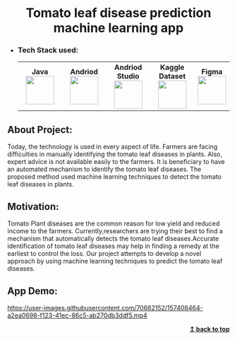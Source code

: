 <h1 align="center">Tomato leaf disease prediction machine learning app </h1>


- ### Tech Stack used:
	<center>
		<table>
			<tbody>
				<tr>
					<td width="25%" align="center">
						<span><strong>Java</strong></span><br/>
						<img height="64px" width="64px" src="https://cdn.svgporn.com/logos/java.svg">
					</td>
					<td width="25%" align="center">
						<span><strong>Andriod</strong></span><br/>
						<img height="64px" width="64px" src="https://www.vectorlogo.zone/logos/android/android-icon.svg">
					</td>
          <td width="25%" align="center">
						<span><strong>Andriod Studio</strong></span><br/>
						<img height="64px" width="64px" src="https://upload.wikimedia.org/wikipedia/commons/9/95/Android_Studio_Icon_3.6.svg">
					</td>
          <td width="25%" align="center">
						<span><strong>Kaggle Dataset</strong></span><br/>
						<img height="64px" width="64px" src="https://www.vectorlogo.zone/logos/kaggle/kaggle-ar21.svg">
					</td>
          <td width="25%" align="center">
						<span><strong>Figma</strong></span><br/>
						<img height="64px" width="64px" src="https://www.vectorlogo.zone/logos/figma/figma-icon.svg">
					</td>
        </tr>
			</tbody>
		</table>
	</center>
  
## About Project:
Today, the technology is used in every aspect of life. Farmers are facing
difficulties in manually identifying the tomato leaf diseases in plants. Also, expert
advice is not available easily to the farmers. It is beneficiary to have an automated
mechanism to identify the tomato leaf diseases. The proposed method used
machine learning techniques to detect the tomato leaf diseases in plants.

## Motivation:
Tomato Plant diseases are the common reason for low yield and reduced income to
the farmers. Currently,researchers are trying their best to find a mechanism that
automatically detects the tomato leaf diseases.Accurate identification of tomato
leaf diseases may help in finding a remedy at the earliest to control the
loss. Our project attempts to develop a novel approach by using machine learning
techniques to predict the tomato leaf diseases.




## App Demo:


https://user-images.githubusercontent.com/70682152/157408464-a2ea0698-f123-41ec-86c5-ab270db3ddf5.mp4


<div align="right">
    <b><a href="#">↥ back to top</a></b>
</div>

